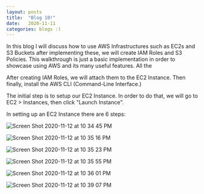 ```yaml
---
layout: posts
title:  "Blog 10!"
date:   2020-11-11
categories: blogs :)
---
```


In this blog I will discuss how to use AWS Infrastructures such as EC2s and S3 Buckets after implementing these, we will create IAM Roles and S3 Policies. This walkthrough is just a basic implementation in order to showcase using AWS and its many useful features. All the 

After creating IAM Roles, we will attach them to the EC2 Instance. Then finally, install the AWS CLI (Command-Line Interface.)

The initial step is to setup our EC2 Instance. In order to do that, we will go to EC2 > Instances, then click "Launch Instance".

In setting up an EC2 Instance there are 6 steps:


![Screen Shot 2020-11-12 at 10 34 45 PM](https://user-images.githubusercontent.com/70425468/99037325-5a669280-2538-11eb-8da5-dc1c2ed1f519.png)

![Screen Shot 2020-11-12 at 10 35 16 PM](https://user-images.githubusercontent.com/70425468/99037328-5b97bf80-2538-11eb-84f1-0993bf5e0db8.png)

![Screen Shot 2020-11-12 at 10 35 23 PM](https://user-images.githubusercontent.com/70425468/99037373-6baf9f00-2538-11eb-9d1f-8b9ecef9fb57.png)

![Screen Shot 2020-11-12 at 10 35 55 PM](https://user-images.githubusercontent.com/70425468/99037382-6e11f900-2538-11eb-9236-88f56737ac9e.png)

![Screen Shot 2020-11-12 at 10 36 01 PM](https://user-images.githubusercontent.com/70425468/99037391-710ce980-2538-11eb-89fc-7b379a78c10d.png)

![Screen Shot 2020-11-12 at 10 39 07 PM](https://user-images.githubusercontent.com/70425468/99037396-7407da00-2538-11eb-8bfc-2150da7596f9.png)
